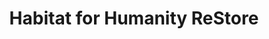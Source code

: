 ---
title: "Habitat for Humanity ReStore"
url: /lincoln-city/habitat-for-humanity-restore/
shop: Gebrauchtwaren
---